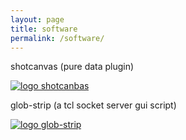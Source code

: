 ```yaml
---
layout: page
title: software
permalink: /software/
---
```

shotcanvas (pure data plugin)

[![logo shotcanbas](logo_shotcanvas.png)](https://github.com/marrongiallo/shotcanvas)

glob-strip (a tcl socket server gui script)

[![logo glob-strip](logo_glob-strip.png)](https://github.com/marrongiallo/glob-strip)